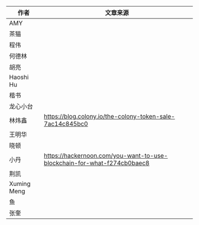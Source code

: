 
|作者             |文章来源 |
|----             |---     |
|AMY              |        |
|茶猫             |        |
|程伟             |        |
|何德林           |        |
|胡亮             |        |
|Haoshi Hu        |        |
|楷书             |        |
|龙心小台         |        |
|林炜鑫           |   https://blog.colony.io/the-colony-token-sale-7ac14c845bc0     |
|王明华           |        |
|晓顿             |        |
|小丹             |https://hackernoon.com/you-want-to-use-blockchain-for-what-f274cb0baec8        |
|荆凯             |        |
|Xuming Meng      |        |
|鱼               |        |
|张奎             |        |
